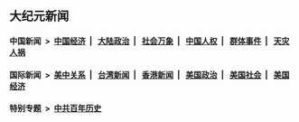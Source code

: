 ## 大纪元新闻

#### 中国新闻 &nbsp;>&nbsp; [中国经济](indexes/ncid283/README.md?04250445) &nbsp;| &nbsp; [大陆政治](indexes/ncid277/README.md?04250445) &nbsp;| &nbsp; [社会万象](indexes/ncid282/README.md?04250445) &nbsp;| &nbsp; [中国人权](indexes/ncid278/README.md?04250445) &nbsp;| &nbsp; [群体事件](indexes/ncid279/README.md?04250445) &nbsp;| &nbsp; [天灾人祸](indexes/ncid280/README.md?04250445)

#### 国际新闻 &nbsp;>&nbsp; [美中关系](indexes/nf1412576/README.md?04250445) &nbsp;| &nbsp; [台湾新闻](indexes/ncid1349361/README.md?04250445) &nbsp;| &nbsp; [香港新闻](indexes/ncid1349362/README.md?04250445) &nbsp;| &nbsp; [美国政治](indexes/ncid1078159/README.md?04250445) &nbsp;| &nbsp; [美国社会](indexes/ncid1078160/README.md?04250445) &nbsp;| &nbsp; [美国经济](indexes/ncid1078158/README.md?04250445)

#### 特别专题 &nbsp;>&nbsp; [中共百年历史](https://github.com/epoch-news/epoch-special/blob/master/README.md?04250445)  

